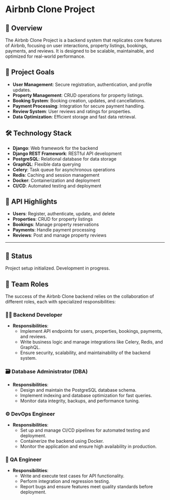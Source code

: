 # Airbnb Clone Project

## 🚀 Overview

The Airbnb Clone Project is a backend system that replicates core features of Airbnb, focusing on user interactions, property listings, bookings, payments, and reviews. It is designed to be scalable, maintainable, and optimized for real-world performance.

## 🎯 Project Goals

- **User Management**: Secure registration, authentication, and profile updates.
- **Property Management**: CRUD operations for property listings.
- **Booking System**: Booking creation, updates, and cancellations.
- **Payment Processing**: Integration for secure payment handling.
- **Review System**: User reviews and ratings for properties.
- **Data Optimization**: Efficient storage and fast data retrieval.

## 🛠️ Technology Stack

- **Django**: Web framework for the backend
- **Django REST Framework**: RESTful API development
- **PostgreSQL**: Relational database for data storage
- **GraphQL**: Flexible data querying
- **Celery**: Task queue for asynchronous operations
- **Redis**: Caching and session management
- **Docker**: Containerization and deployment
- **CI/CD**: Automated testing and deployment

## 📌 API Highlights

- **Users**: Register, authenticate, update, and delete
- **Properties**: CRUD for property listings
- **Bookings**: Manage property reservations
- **Payments**: Handle payment processing
- **Reviews**: Post and manage property reviews

---

## 📂 Status

Project setup initialized. Development in progress.


## 👥 Team Roles

The success of the Airbnb Clone backend relies on the collaboration of different roles, each with specialized responsibilities:

### 🧑‍💻 Backend Developer
- **Responsibilities**: 
  - Implement API endpoints for users, properties, bookings, payments, and reviews.
  - Write business logic and manage integrations like Celery, Redis, and GraphQL.
  - Ensure security, scalability, and maintainability of the backend system.

### 🗃️ Database Administrator (DBA)
- **Responsibilities**:
  - Design and maintain the PostgreSQL database schema.
  - Implement indexing and database optimization for fast queries.
  - Monitor data integrity, backups, and performance tuning.

### ⚙️ DevOps Engineer
- **Responsibilities**:
  - Set up and manage CI/CD pipelines for automated testing and deployment.
  - Containerize the backend using Docker.
  - Monitor the application and ensure high availability in production.

### 🧪 QA Engineer
- **Responsibilities**:
  - Write and execute test cases for API functionality.
  - Perform integration and regression testing.
  - Report bugs and ensure features meet quality standards before deployment.

